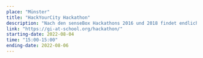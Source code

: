 ```yaml
---
place: "Münster"
title: "HackYourCity Hackathon"
description: "Nach den senseBox Hackathons 2016 und 2018 findet endlich am Ende der Sommerferien in NRW wieder ein Hackathon für Kinder und Jugendliche in Münster statt. Gemeinsam wird an 3 Tagen an eigenen Projektideen, in einer entspannten Atmosphäre, getüftelt und geforscht werden. Wie in den vergangenen Jahren soll ein Übernachtungsangebot in einem Zeltcamp und ein schönes Abendprogramm mit Pizza und Kino im Hörsaal angeboten werden."
link: "https://gi-at-school.org/hackathon/"
starting-date: 2022-08-04
time: "15:00-15:00"
ending-date: 2022-08-06
---
```

